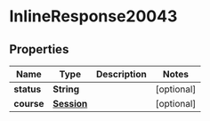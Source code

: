 
# InlineResponse20043

## Properties
Name | Type | Description | Notes
------------ | ------------- | ------------- | -------------
**status** | **String** |  |  [optional]
**course** | [**Session**](Session.md) |  |  [optional]



